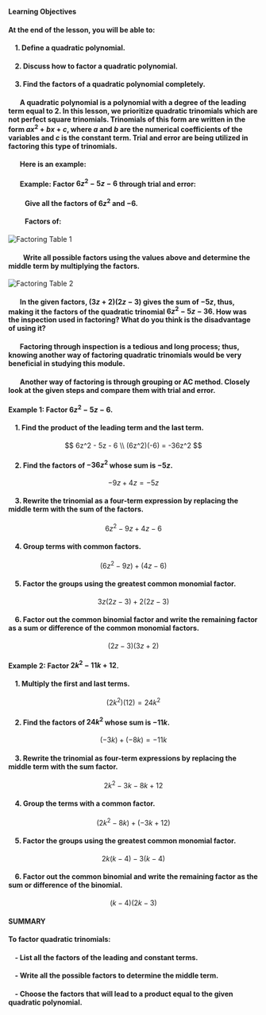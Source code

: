 **Learning Objectives**  
#### At the end of the lesson, you will be able to:

#### &nbsp;&nbsp;&nbsp; 1. Define a quadratic polynomial.
#### &nbsp;&nbsp;&nbsp; 2. Discuss how to factor a quadratic polynomial.
#### &nbsp;&nbsp;&nbsp; 3. Find the factors of a quadratic polynomial completely.

#### &nbsp;&nbsp;&nbsp;&nbsp;&nbsp;&nbsp; A **quadratic polynomial** is a polynomial with a degree of the leading term equal to 2. In this lesson, we prioritize quadratic trinomials which are not perfect square trinomials. Trinomials of this form are written in the form $ax^2 + bx + c$, where $a$ and $b$ are the numerical coefficients of the variables and $c$ is the constant term. Trial and error are being utilized in factoring this type of trinomials.

#### &nbsp;&nbsp;&nbsp;&nbsp;&nbsp;&nbsp; Here is an example:

#### &nbsp;&nbsp;&nbsp;&nbsp;&nbsp;&nbsp; **Example:** Factor $6z^2 - 5z - 6$ through trial and error:

#### &nbsp;&nbsp;&nbsp;&nbsp;&nbsp;&nbsp;&nbsp;&nbsp;&nbsp; Give all the factors of $6z^2$ and $-6$.

#### &nbsp;&nbsp;&nbsp;&nbsp;&nbsp;&nbsp;&nbsp;&nbsp;&nbsp; Factors of:

![Factoring Table 1](/table1.png)

#### &nbsp;&nbsp;&nbsp;&nbsp;&nbsp;&nbsp;&nbsp;&nbsp;&nbsp;Write all possible factors using the values above and determine the middle term by multiplying the factors.


![Factoring Table 2](/table2.png)


#### &nbsp;&nbsp;&nbsp;&nbsp;&nbsp;&nbsp; In the given factors, $(3z + 2)(2z - 3)$ gives the sum of $-5z$, thus, making it the factors of the quadratic trinomial $6z^2 - 5z - 36$. How was the inspection used in factoring? What do you think is the disadvantage of using it?

#### &nbsp;&nbsp;&nbsp;&nbsp;&nbsp;&nbsp; Factoring through inspection is a tedious and long process; thus, knowing another way of factoring quadratic trinomials would be very beneficial in studying this module.

#### &nbsp;&nbsp;&nbsp;&nbsp;&nbsp;&nbsp; Another way of factoring is through grouping or AC method. Closely look at the given steps and compare them with trial and error.

#### **Example 1:** Factor $6z^2 - 5z - 6$.

#### &nbsp;&nbsp;&nbsp; 1. Find the product of the leading term and the last term.

$$
6z^2 - 5z - 6 \\
(6z^2)(-6) = -36z^2
$$

#### &nbsp;&nbsp;&nbsp; 2. Find the factors of $-36z^2$ whose sum is $-5z$.

$$
-9z + 4z = -5z
$$

#### &nbsp;&nbsp;&nbsp; 3. Rewrite the trinomial as a four-term expression by replacing the middle term with the sum of the factors.

$$
6z^2 - 9z + 4z - 6
$$

#### &nbsp;&nbsp;&nbsp; 4. Group terms with common factors.

$$
(6z^2 - 9z) + (4z - 6)
$$

#### &nbsp;&nbsp;&nbsp; 5. Factor the groups using the greatest common monomial factor.

$$
3z(2z - 3) + 2(2z - 3)
$$

#### &nbsp;&nbsp;&nbsp; 6. Factor out the common binomial factor and write the remaining factor as a sum or difference of the common monomial factors.

$$
(2z - 3)(3z + 2)
$$

#### **Example 2:** Factor $2k^2 - 11k + 12$.

#### &nbsp;&nbsp;&nbsp; 1. Multiply the first and last terms.

$$
(2k^2)(12) = 24k^2
$$

#### &nbsp;&nbsp;&nbsp;  2. Find the factors of $24k^2$ whose sum is $-11k$.

$$
(-3k) + (-8k) = -11k
$$

#### &nbsp;&nbsp;&nbsp; 3. Rewrite the trinomial as four-term expressions by replacing the middle term with the sum factor.

$$
2k^2 - 3k - 8k + 12
$$

#### &nbsp;&nbsp;&nbsp; 4. Group the terms with a common factor.

$$
(2k^2 - 8k) + (-3k + 12)
$$

#### &nbsp;&nbsp;&nbsp; 5. Factor the groups using the greatest common monomial factor.

$$
2k(k - 4) - 3(k - 4)
$$

#### &nbsp;&nbsp;&nbsp; 6. Factor out the common binomial and write the remaining factor as the sum or difference of the binomial.

$$
(k - 4)(2k - 3)
$$

#### **SUMMARY**

#### To factor quadratic trinomials:

#### &nbsp;&nbsp;&nbsp; - List all the factors of the leading and constant terms.
#### &nbsp;&nbsp;&nbsp; - Write all the possible factors to determine the middle term.
#### &nbsp;&nbsp;&nbsp; - Choose the factors that will lead to a product equal to the given quadratic polynomial.
